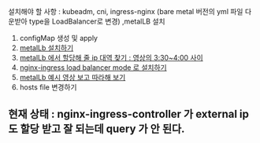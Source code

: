 설치해야 할 사항 : kubeadm, cni, ingress-nginx (bare metal 버전의 yml 파일 다운받아 type을 LoadBalancer로 변경) ,metalLB 설치   
1. configMap 생성 및 apply
2. [metalLb 설치하기](https://linux.systemv.pe.kr/metallb-%EC%84%A4%EC%B9%98%ED%95%98%EA%B8%B0/)   
3. [metalLb 에서 할당해 줄 ip 대역 찾기 : 영상의 3:30~4:00 사이](https://www.youtube.com/watch?v=2SmYjj-GFnE)   
4. [nginx-ingress load balancer mode 로 설치하기](https://stackoverflow.com/questions/71637344/i-cant-access-service-via-k8s-master-node)   
5. [metalLb 예시 영상 보고 따라해 보기](https://www.youtube.com/watch?v=UvwtALIb2U8)   
6. hosts file 변경하기
   
## 현재 상태 : nginx-ingress-controller 가 external ip도 할당 받고 잘 되는데 query 가 안 된다.
